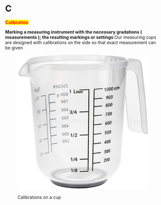 # C

<mark style="color:red;">**Calibration**</mark>

**Marking a measuring instrument with the necessary gradations ( measurements ); the resulting markings or settings**:Our measuring cups are designed with calibrations on the side so that exact measurement can be given



<figure><img src=".gitbook/assets/image.png" alt=""><figcaption><p>Calibrations on a cup</p></figcaption></figure>
